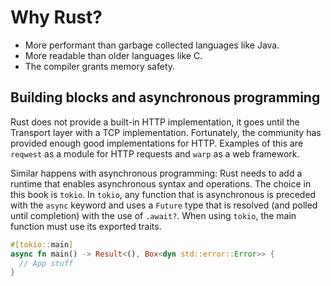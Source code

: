 # Why Rust?

- More performant than garbage collected languages like Java.
- More readable than older languages like C.
- The compiler grants memory safety.

## Building blocks and asynchronous programming

Rust does not provide a built-in HTTP implementation, it goes until the Transport layer with a TCP implementation.
Fortunately, the community has provided enough good implementations for HTTP. Examples of this are `reqwest` as a module
for HTTP requests and `warp` as a web framework.

Similar happens with asynchronous programming: Rust needs to add a runtime that enables asynchronous syntax and
operations. The choice in this book is `tokio`. In `tokio`, any function that is asynchronous is preceded with
the `async` keyword and uses a `Future` type that is resolved (and polled until completion) with the use of `.await?`.
When using `tokio`, the main function must use its exported traits.

```rust
#[tokio::main]
async fn main() -> Result<(), Box<dyn std::error::Error>> {
  // App stuff
}
```
